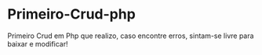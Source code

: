 # Primeiro-Crud-php
Primeiro Crud em Php que realizo, caso encontre erros, sintam-se livre para baixar e modificar!
